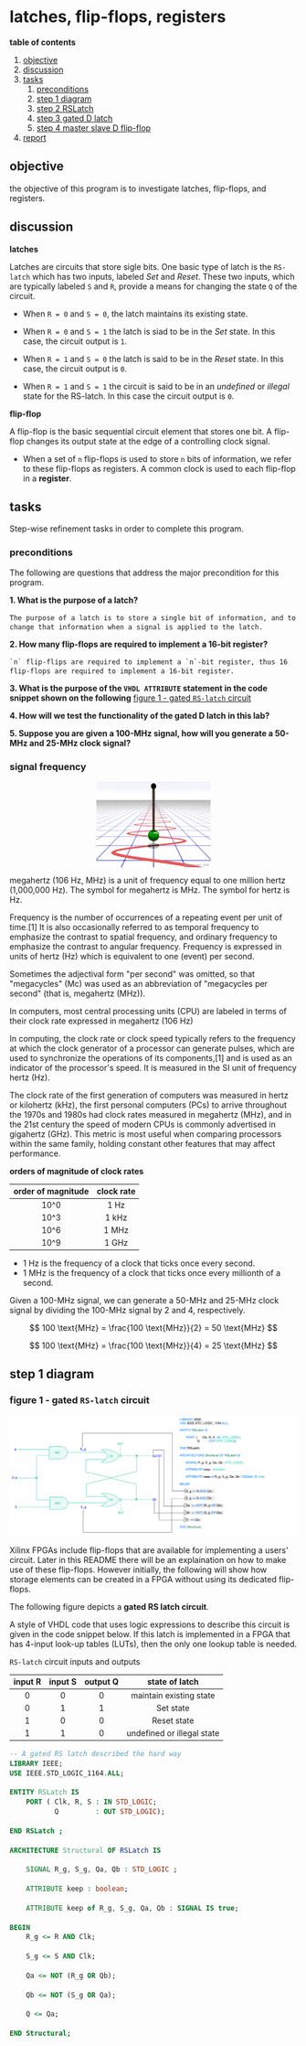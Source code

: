 # latches, flip-flops, registers

**table of contents**

1.  [objective](#objective)
2.  [discussion](#discussion)
3.  [tasks](#tasks)
	1.  [preconditions](#preconditions)
	2.  [step 1 diagram](#step-1-diagram)
	3.  [step 2 RSLatch](#step-2-rslatch)
	4.  [step 3 gated D latch](#step-3-gated-d-latch)
	5.  [step 4 master slave D flip-flop](#step-4-master-slave-d-flip-flop)
4.  [report](#report)


## objective

the objective of this program is to investigate latches, flip-flops, and registers.

## discussion

**latches**

Latches are circuits that store sigle bits.  One basic type of latch is the `RS-latch` which has two inputs, labeled _Set_ and _Reset_.  These two inputs, which are typically labeled `S` and `R`, provide a means for changing the state `Q` of the circuit.  

- When `R = 0` and `S = 0`, the latch maintains its existing state.  

- When `R = 0` and `S = 1` the latch is siad to be in the _Set_ state.  In this case, the circuit output is `1`.

- When `R = 1` and `S = 0` the latch is said to be in the _Reset_ state.  In this case, the circuit output is `0`.

- When `R = 1` and `S = 1` the circuit is said to be in an _undefined_ or _illegal_ state for the RS-latch.  In this case the circuit output is `0`.

**flip-flop**

A flip-flop is the basic sequential circuit element that stores one bit.  A flip-flop changes its output state at the edge of a controlling clock signal.

- When a set of `n` flip-flops is used to store `n` bits of information, we refer to these flip-flops as registers.  A common clock is used to each flip-flop in a **register**.

## tasks

Step-wise refinement tasks in order to complete this program.

### preconditions

The following are questions that address the major precondition for this program.

**1.  What is the purpose of a latch?**

	The purpose of a latch is to store a single bit of information, and to change that information when a signal is applied to the latch.

**2.  How many flip-flops are required to implement a 16-bit register?**

	`n` flip-flips are required to implement a `n`-bit register, thus 16 flip-flops are required to implement a 16-bit register.

**3.  What is the purpose of the `VHDL ATTRIBUTE` statement in the code snippet shown on the following** [figure 1 - gated `RS-latch` circuit](#figure-1---gated-rs-latch)

**4.  How will we test the functionality of the gated D latch in this lab?**

**5.  Suppose you are given a 100-MHz signal, how will you generate a 50-MHz and 25-MHz clock signal?**

### signal frequency

<p align="center">
	<img src="./assets/freq.gif" width="200" align="center" />
</p>

megahertz (106 Hz, MHz) is a unit of frequency equal to one million hertz (1,000,000 Hz).  The symbol for megahertz is MHz.  The symbol for hertz is Hz.

Frequency is the number of occurrences of a repeating event per unit of time.[1] It is also occasionally referred to as temporal frequency to emphasize the contrast to spatial frequency, and ordinary frequency to emphasize the contrast to angular frequency. Frequency is expressed in units of hertz (Hz) which is equivalent to one (event) per second.

Sometimes the adjectival form "per second" was omitted, so that "megacycles" (Mc) was used as an abbreviation of "megacycles per second" (that is, megahertz (MHz)).

In computers, most central processing units (CPU) are labeled in terms of their clock rate expressed in megahertz (106 Hz)

In computing, the clock rate or clock speed typically refers to the frequency at which the clock generator of a processor can generate pulses, which are used to synchronize the operations of its components,[1] and is used as an indicator of the processor's speed. It is measured in the SI unit of frequency hertz (Hz).

The clock rate of the first generation of computers was measured in hertz or kilohertz (kHz), the first personal computers (PCs) to arrive throughout the 1970s and 1980s had clock rates measured in megahertz (MHz), and in the 21st century the speed of modern CPUs is commonly advertised in gigahertz (GHz). This metric is most useful when comparing processors within the same family, holding constant other features that may affect performance.


**orders of magnitude of clock rates**

| order of magnitude | clock rate |
|:------------------:|:----------:|
| 10^0               | 1 Hz       |
| 10^3               | 1 kHz      |
| 10^6               | 1 MHz      |
| 10^9               | 1 GHz      |

- 1 Hz is the frequency of a clock that ticks once every second.
- 1 MHz is the frequency of a clock that ticks once every millionth of a second.

Given a 100-MHz signal, we can generate a 50-MHz and 25-MHz clock signal by dividing the 100-MHz signal by 2 and 4, respectively.

$$ 100 \text{MHz} = \frac{100 \text{MHz}}{2} = 50 \text{MHz} $$

$$ 100 \text{MHz} = \frac{100 \text{MHz}}{4} = 25 \text{MHz} $$

## step 1 diagram

### figure 1 - gated `RS-latch` circuit


<p align="center">
	<img src="./assets/diagram-rs-latch.png" />
</p>

Xilinx FPGAs include flip-flops that are available for implementing a users' circuit.  Later in this README there will be an explaination on how to make use of these flip-flops.  However initially, the following will show how storage elements can be created in a FPGA without using its dedicated flip-flops.

The following figure depicts a **gated RS latch circuit**.  

A style of VHDL code that uses logic expressions to describe this circuit is given in the code snippet below.  If this latch is implemented in a FPGA that has 4-input look-up tables (LUTs), then the only one lookup table is needed.


`RS-latch` circuit inputs and outputs

| input R | input S | output Q |       state of latch       |
|:-------:|:-------:|:--------:|:--------------------------:|
|    0    |    0    |    0     |  maintain existing state   |
|    0    |    1    |    1     |           Set state	    |
|    1    |    0    |    0     |          Reset state	    |
|    1    |    1    |    0     | undefined or illegal state |



```vhdl
-- A gated RS latch described the hard way
LIBRARY IEEE;
USE IEEE.STD_LOGIC_1164.ALL;

ENTITY RSLatch IS
    PORT ( Clk, R, S : IN STD_LOGIC;
           Q         : OUT STD_LOGIC);

END RSLatch ;

ARCHITECTURE Structural OF RSLatch IS

	SIGNAL R_g, S_g, Qa, Qb : STD_LOGIC ;

	ATTRIBUTE keep : boolean;
	
	ATTRIBUTE keep of R_g, S_g, Qa, Qb : SIGNAL IS true;

BEGIN
	R_g <= R AND Clk;
  	
	S_g <= S AND Clk;
  	
	Qa <= NOT (R_g OR Qb);
  	
	Qb <= NOT (S_g OR Qa);
  	
	Q <= Qa;

END Structural;

```
